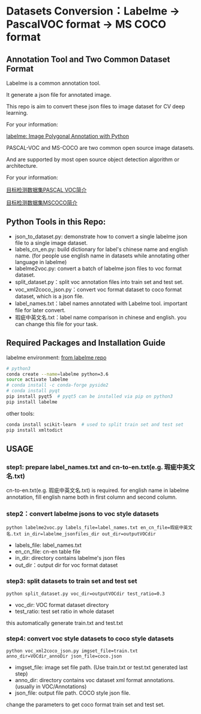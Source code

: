 # Datasets Conversion：Labelme -> PascalVOC format -> MS COCO format

## Annotation Tool and Two Common Dataset Format

Labelme is a common annotation tool.

It generate a json file for annotated image.

This repo is aim to convert these json files to image dataset for CV deep learning.
  
For your information: 

[labelme: Image Polygonal Annotation with Python](https://github.com/wkentaro/labelme)

PASCAL-VOC and MS-COCO are two common open source image datasets.

And are supported by most open source object detection algorithm or architecture. 

For your information:

[目标检测数据集PASCAL VOC简介](https://arleyzhang.github.io/articles/1dc20586/)

[目标检测数据集MSCOCO简介](https://arleyzhang.github.io/articles/e5b86f16/)


## Python Tools in this Repo:

- json_to_dataset.py: demonstrate how to convert a single labelme json file to a single image dataset.
- labels_cn_en.py: build dictionary for label's chinese name and english name.  (for people use english name in datasets while annotating other language in labelme)
- labelme2voc.py: convert a batch of labelme json files to voc format dataset.
- split_dataset.py：split voc annotation files into train set and test set.
- voc_xml2coco_json.py：convert voc format dataset to coco format dataset, which is a json file.
- label_names.txt：label names annotated with Labelme tool. important file for later convert.
- 瑕疵中英文名.txt：label name comparison in chinese and english. you can change this file for your task.

## Required Packages and Installation Guide

labelme environment:  [from labelme repo](https://github.com/wkentaro/labelme#anaconda) 
```bash
# python3
conda create --name=labelme python=3.6
source activate labelme
# conda install -c conda-forge pyside2
# conda install pyqt
pip install pyqt5  # pyqt5 can be installed via pip on python3
pip install labelme
```

other tools:
```bash
conda install scikit-learn  # used to split train set and test set 
pip install xmltodict
```

## USAGE

### step1: prepare label_names.txt and cn-to-en.txt(e.g. 瑕疵中英文名.txt)

cn-to-en.txt(e.g. 瑕疵中英文名.txt) is required. 
for english name in labelme annotation, fill english name both in first column and second column.

### step2：convert labelme jsons to voc style datasets

`python labelme2voc.py labels_file=label_names.txt en_cn_file=瑕疵中英文名.txt in_dir=labelme_jsonfiles_dir out_dir=outputVOCdir`

- labels_file: label_names.txt
- en_cn_file: cn-en table file
- in_dir: directory contains labelme's json files
- out_dir：output dir for voc format dataset

### step3: split datasets to train set and test set

`python split_dataset.py voc_dir=outputVOCdir test_ratio=0.3`

- voc_dir: VOC format dataset directory
- test_ratio: test set ratio in whole dataset

this automatically generate train.txt and test.txt

### step4: convert voc style datasets to coco style datasets

`python voc_xml2coco_json.py imgset_file=train.txt anno_dir=VOCdir_annoDir json_file=coco.json `

- imgset_file: image set file path. (Use train.txt or test.txt generated last step)
- anno_dir: directory contains voc dataset xml format annotations. (usually in VOC/Annotations)
- json_file: output file path. COCO style json file.

change the parameters to get coco format train set and test set.
